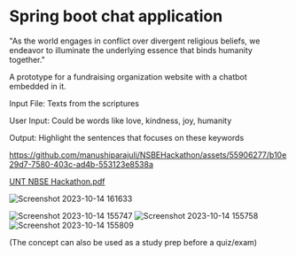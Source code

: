 # Spring boot chat application
"As the world engages in conflict over divergent religious beliefs, we endeavor to illuminate the underlying essence that binds humanity together."

A prototype for a fundraising organization website with a chatbot embedded in it. 

Input File: Texts from the scriptures

User Input: Could be words like love, kindness, joy, humanity

Output: Highlight the sentences that focuses on these keywords


https://github.com/manushiparajuli/NSBEHackathon/assets/55906277/b10e29d7-7580-403c-ad4b-553123e8538a

[UNT NBSE Hackathon.pdf](https://github.com/manushiparajuli/NSBEHackathon/files/12908063/UNT.NBSE.Hackathon.pdf)


![Screenshot 2023-10-14 161633](https://github.com/manushiparajuli/NSBEHackathon/assets/55906277/a06dbbe5-97d1-4825-bdfa-f5a2ee53286d)

![Screenshot 2023-10-14 155747](https://github.com/manushiparajuli/NSBEHackathon/assets/55906277/031cf460-e297-40f1-8a6e-017bf9ca5a2a)
![Screenshot 2023-10-14 155758](https://github.com/manushiparajuli/NSBEHackathon/assets/55906277/9f140c40-4147-4889-8b23-461b2c0bf8ab)
![Screenshot 2023-10-14 155809](https://github.com/manushiparajuli/NSBEHackathon/assets/55906277/165417a9-6d79-4bbb-ac0d-7b58ce0a3ee2)

(The concept can also be used as a study prep before a quiz/exam)
